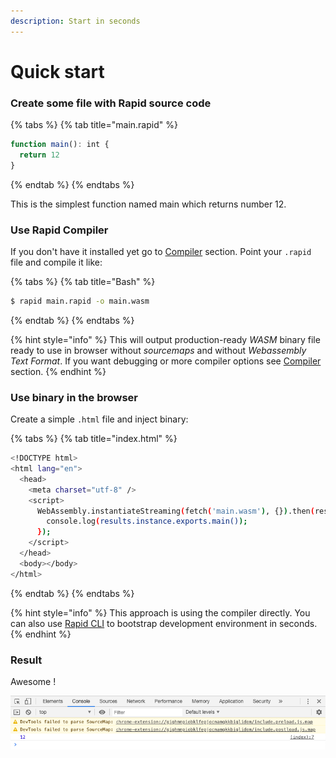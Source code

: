 ```yaml
---
description: Start in seconds
---
```


# Quick start

### Create some file with Rapid source code

{% tabs %}
{% tab title="main.rapid" %}
```javascript
function main(): int {
  return 12
}
```
{% endtab %}
{% endtabs %}

This is the simplest function named main which returns number 12.

### Use Rapid Compiler

If you don't have it installed yet go to [Compiler](resources/compiler.md) section. Point your `.rapid` file and compile it like:

{% tabs %}
{% tab title="Bash" %}
```bash
$ rapid main.rapid -o main.wasm
```
{% endtab %}
{% endtabs %}

{% hint style="info" %}
This will output production-ready _WASM_ binary file ready to use in browser without _sourcemaps_ and without _Webassembly Text Format_. If you want debugging or more compiler options see [Compiler](resources/compiler.md) section.
{% endhint %}

### Use binary in the browser

Create a simple `.html` file and inject binary:

{% tabs %}
{% tab title="index.html" %}
```bash
<!DOCTYPE html>
<html lang="en">
  <head>
    <meta charset="utf-8" />
    <script>
      WebAssembly.instantiateStreaming(fetch('main.wasm'), {}).then(results => {
        console.log(results.instance.exports.main());
      });
    </script>
  </head>
  <body></body>
</html>
```
{% endtab %}
{% endtabs %}

{% hint style="info" %}
This approach is using the compiler directly. You can also use [Rapid CLI](resources/cli.md) to bootstrap development environment in seconds.
{% endhint %}

### Result

Awesome !

![Output in Chrome](.gitbook/assets/screenshot-2020-03-21-at-16.51.06.png)

